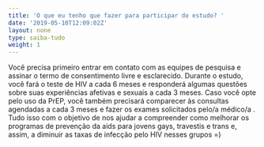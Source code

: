 ```yaml
---
title: 'O que eu tenho que fazer para participar do estudo? '
date: '2019-05-10T12:09:02Z'
layout: none
type: saiba-tudo
weight: 1
---
```

Você precisa primeiro entrar em contato com as equipes de pesquisa e assinar o termo de consentimento livre e esclarecido. Durante o estudo, você fará  o teste de HIV a cada 6 meses e responderá  algumas questões sobre suas experiências afetivas e sexuais a cada 3 meses. Caso você opte pelo uso da PrEP, você também precisará comparecer às consultas agendadas a cada 3 meses e fazer os exames solicitados pelo/a médico/a . Tudo isso com o objetivo de nos ajudar a compreender como melhorar os programas de prevenção da aids para jovens gays, travestis e trans e, assim, a diminuir as taxas de infecção pelo HIV nesses grupos  =)
